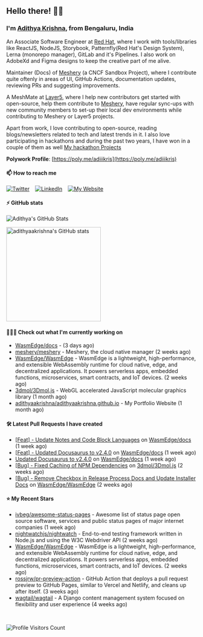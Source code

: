 ## Hello there! 👋🏻
  
### I'm [Adithya Krishna](https://adithyaakrishna.github.io/), from <b>Bengaluru, India</b></br>

An Associate Software Engineer at [Red Hat](https://www.redhat.com), where I work with tools/libraries like ReactJS, NodeJS, Storybook, Patternfly(Red Hat's Design System), Lerna (monorepo manager), GitLab and it's Pipelines. I also work on AdobeXd and Figma designs to keep the creative part of me alive.

Maintainer (Docs) of [Meshery](https://github.com/meshery) (a CNCF Sandbox Project), where I contribute quite oftenly in areas of UI, GitHub Actions, documentation updates, reviewing PRs and suggesting improvements.

A MeshMate at [Layer5](https://layer5.io), where I help new contributors get started with open-source, help them contribute to [Meshery](https://github.com/meshery), have regular sync-ups with new community members to set-up their local dev environments while contributing to Meshery or Layer5 projects.

Apart from work, I love contributing to open-source, reading blogs/newsletters related to tech and latest trends in it. I also love participating in hackathons and during the past two years, I have won in a couple of them as well [My hackathon Projects](http://bit.ly/adikris-hackathons)

**Polywork Profile**: [https://poly.me/adiiikris](https://poly.me/adiiikris)

#### 📫 How to reach me

[![Twitter](https://img.shields.io/badge/-@adii_kris-%231DA1F2?style=for-the-badge&logo=twitter&logoColor=ffffff)](https://twitter.com/adii_kris) &ensp;
[![LinkedIn](https://img.shields.io/badge/-Adithya%20Krishna-%230A67C3?style=for-the-badge&logo=linkedin&logoColor=ffffff)](https://www.linkedin.com/in/adiiikris/) &ensp;
[![My Website](https://img.shields.io/badge/-My%20Website-%230A67C3?style=for-the-badge)](https://adithyaakrishna.github.io/)


#### ⚡️ GitHub stats

![Adithya's GitHub Stats](https://github-readme-stats.vercel.app/api?username=adithyaakrishna&show_icons=true&hide_border=true&title_color=fff&icon_color=79ff97&text_color=9f9f9f&bg_color=151515)


<a href="https://quine.sh/profile/adithyaakrishna"><img src="https://stats.quine.sh/adithyaakrishna/github?simple=true" alt="adithyaakrishna's GitHub stats" width="250px"></a>

#### 🧑🏻‍💻 Check out what I'm currently working on

- [WasmEdge/docs](https://github.com/WasmEdge/docs) -  (3 days ago)
- [meshery/meshery](https://github.com/meshery/meshery) - Meshery, the cloud native manager (2 weeks ago)
- [WasmEdge/WasmEdge](https://github.com/WasmEdge/WasmEdge) - WasmEdge is a lightweight, high-performance, and extensible WebAssembly runtime for cloud native, edge, and decentralized applications. It powers serverless apps, embedded functions, microservices, smart contracts, and IoT devices. (2 weeks ago)
- [3dmol/3Dmol.js](https://github.com/3dmol/3Dmol.js) - WebGL accelerated JavaScript molecular graphics library (1 month ago)
- [adithyaakrishna/adithyaakrishna.github.io](https://github.com/adithyaakrishna/adithyaakrishna.github.io) - My Portfolio Website (1 month ago)

#### 🛠 Latest Pull Requests I have created

- [[Feat] - Update Notes and Code Block Languages](https://github.com/WasmEdge/docs/pull/38) on [WasmEdge/docs](https://github.com/WasmEdge/docs) (1 week ago)
- [[Feat] - Updated Docusaurus to v2.4.0](https://github.com/WasmEdge/docs/pull/30) on [WasmEdge/docs](https://github.com/WasmEdge/docs) (1 week ago)
- [Updated Docusaurus to v2.4.0](https://github.com/WasmEdge/docs/pull/29) on [WasmEdge/docs](https://github.com/WasmEdge/docs) (1 week ago)
- [[Bug] - Fixed Caching of NPM Dependencies](https://github.com/3dmol/3Dmol.js/pull/675) on [3dmol/3Dmol.js](https://github.com/3dmol/3Dmol.js) (2 weeks ago)
- [[Bug] - Remove Checkbox in Release Process Docs and Update Installer Docs](https://github.com/WasmEdge/WasmEdge/pull/2416) on [WasmEdge/WasmEdge](https://github.com/WasmEdge/WasmEdge) (2 weeks ago)

#### ⭐ My Recent Stars

- [ivbeg/awesome-status-pages](https://github.com/ivbeg/awesome-status-pages) - Awesome list of status page open source software, services and public status pages of major internet companies (1 week ago)
- [nightwatchjs/nightwatch](https://github.com/nightwatchjs/nightwatch) - End-to-end testing framework written in Node.js and using the W3C Webdriver API (2 weeks ago)
- [WasmEdge/WasmEdge](https://github.com/WasmEdge/WasmEdge) - WasmEdge is a lightweight, high-performance, and extensible WebAssembly runtime for cloud native, edge, and decentralized applications. It powers serverless apps, embedded functions, microservices, smart contracts, and IoT devices. (2 weeks ago)
- [rossjrw/pr-preview-action](https://github.com/rossjrw/pr-preview-action) - GitHub Action that deploys a pull request preview to GitHub Pages, similar to Vercel and Netlify, and cleans up after itself. (3 weeks ago)
- [wagtail/wagtail](https://github.com/wagtail/wagtail) - A Django content management system focused on flexibility and user experience (4 weeks ago)

<br> 

![Profile Visitors Count](https://profile-counter.glitch.me/adithyaakrishna/count.svg)
